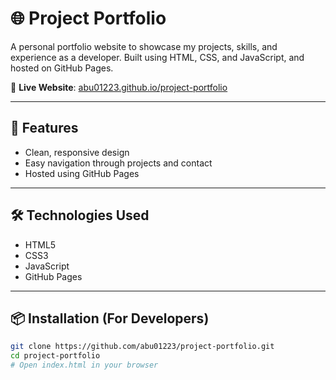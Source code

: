 # 🌐 Project Portfolio
A personal portfolio website to showcase my projects, skills, and experience as a developer. Built using HTML, CSS, and JavaScript, and hosted on GitHub Pages.

🔗 **Live Website**: [abu01223.github.io/project-portfolio](https://abu01223.github.io/project-portfolio)

---

## 🚀 Features
- Clean, responsive design
- Easy navigation through projects and contact
- Hosted using GitHub Pages

---

## 🛠️ Technologies Used
- HTML5
- CSS3
- JavaScript
- GitHub Pages

---

## 📦 Installation (For Developers)
```bash
git clone https://github.com/abu01223/project-portfolio.git
cd project-portfolio
# Open index.html in your browser
